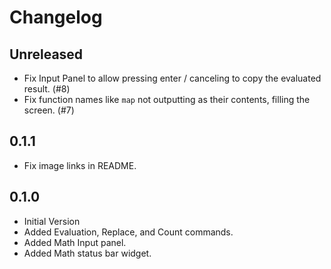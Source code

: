 # Changelog

## Unreleased

- Fix Input Panel to allow pressing enter / canceling to copy the evaluated result. (#8)
- Fix function names like `map` not outputting as their contents, filling the screen. (#7)

## 0.1.1

- Fix image links in README.

## 0.1.0

- Initial Version
- Added Evaluation, Replace, and Count commands.
- Added Math Input panel.
- Added Math status bar widget.
